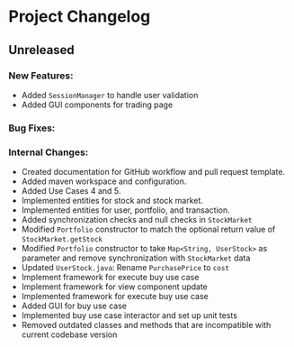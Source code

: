 # Project Changelog

## Unreleased

### New Features:

- Added `SessionManager` to handle user validation
- Added GUI components for trading page

### Bug Fixes:

### Internal Changes:

- Created documentation for GitHub workflow and pull request template.
- Added maven workspace and configuration.
- Added Use Cases 4 and 5.
- Implemented entities for stock and stock market.
- Implemented entities for user, portfolio, and transaction.
- Added synchronization checks and null checks in `StockMarket`
- Modified `Portfolio` constructor to match the optional return value of `StockMarket.getStock`
- Modified `Portfolio` constructor to take `Map<String, UserStock>` as parameter and remove synchronization with `StockMarket` data
- Updated `UserStock.java`: Rename `PurchasePrice` to `cost`
- Implement framework for execute buy use case
- Implement framework for view component update
- Implemented framework for execute buy use case
- Added GUI for buy use case
- Implemented buy use case interactor and set up unit tests
- Removed outdated classes and methods that are incompatible with current codebase version
